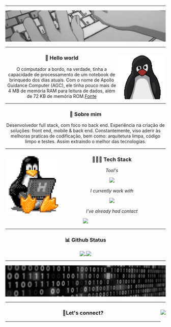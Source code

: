 <hr />
<div align="center">
  <img src="./assets/header.gif" />
</div>
<hr />
<div align="center">
  <img height="140" align="right" src="./assets/tux.gif" />
  <h3>🖖 Hello world</h3>
  <p>
    O computador a bordo, na verdade, tinha a capacidade de processamento de um
    notebook de brinquedo dos dias atuais. Com o nome de Apollo Guidance
    Computer (AGC), ele tinha pouco mais de 4 MB de memória RAM para leitura de
    dados, além de 72 KB de memória ROM.<a href="https://canalte.ch/cp2/p3d05"
      >Fonte</a
    >
  </p>
</div>
<hr />
<div align="center">
  <h3>🧐 Sobre mim</h3>
  <p>
    Desenvolvedor full stack, com foco no back end. Experiência na criação de
    soluções: front end, mobile & back end. Constantemente, viso aderir às
    melhoras praticas de codificação, bem como: arquitetura limpa, código limpo
    e testes. Assim extraindo o melhor das tecnologias.
  </p>
</div>
<hr />
<div align="center">
  <img height="180" align="left" src="./assets/tux-2.gif" />
  <h3>👨🏽‍💻 Tech Stack</h3>
  <div align="center">
    <p><i>Tool's</i></p>
    <a href="https://skillicons.dev">
      <img
        height="40em"
        src="https://skillicons.dev/icons?i=linux,figma,vscode,postman,docker,git,github,md"
      />
    </a>
  </div>
  <div align="center">
    <p><i>I currently work with</i></p>
    <a href="https://skillicons.dev">
      <img
        height="40em"
        src="https://skillicons.dev/icons?i=nodejs,mongodb,firebase,react,next,js,ts,tailwind,html,css"
      />
    </a>
  </div>
  <div align="center">
    <p><i>I've already had contact</i></p>
    <a href="https://skillicons.dev">
      <img
        height="40em"
        src="https://skillicons.dev/icons?i=c,python,dart,flutter,wordpress"
      />
    </a>
  </div>
</div>
<hr />
<div align="center">
  <h3>📊 Github Status</h3>
  <a href="https://github.com/gbrcoutinho/gbrcoutinho">
    <img
      height="200em"
      align="center"
      src="https://github-readme-stats-gbrcoutinho.vercel.app/api?username=gbrcoutinho&show=reviews,prs_merged&count_private=true&show_icons=true&theme=tokyonight&theme=transparent&bg_color=00000000&layout=compact"
    />
  </a>
  <a href="https://github.com/gbrcoutinho/gbrcoutinho">
    <img
      height="200em"
      align="center"
      src="https://github-readme-stats-gbrcoutinho.vercel.app/api/top-langs?username=gbrcoutinho&langs_count=10&count_private=true&show_icons=true&theme=tokyonight&theme=transparent&bg_color=00000000&layout=compact"
    />
  </a>
</div>
<hr />
<div align="center">
  <img src="./assets/footer.gif" />
</div>
<hr />
<div align="center">
  <img
    align="right"
    height="50"
    src="https://count.getloli.com/get/@gbrcoutinho.github.readme"
  />
  <h3>🔗Let's connect?</h3>
</div>
<hr />
